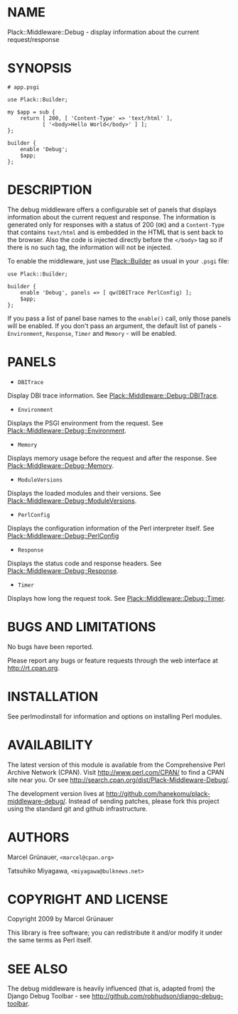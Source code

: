# NAME

Plack::Middleware::Debug - display information about the current request/response

# SYNOPSIS

    # app.psgi

    use Plack::Builder;

    my $app = sub {
        return [ 200, [ 'Content-Type' => 'text/html' ],
               [ '<body>Hello World</body>' ] ];
    };

    builder {
        enable 'Debug';
        $app;
    };



# DESCRIPTION

The debug middleware offers a configurable set of panels that displays
information about the current request and response. The information is
generated only for responses with a status of 200 (`OK`) and a
`Content-Type` that contains `text/html` and is embedded in the HTML that is
sent back to the browser. Also the code is injected directly before the `</body>` tag so if there is no such tag, the information will not be
injected.

To enable the middleware, just use [Plack::Builder](http://search.cpan.org/perldoc?Plack::Builder) as usual in your `.psgi`
file:

    use Plack::Builder;

    builder {
        enable 'Debug', panels => [ qw(DBITrace PerlConfig) ];
        $app;
    };

If you pass a list of panel base names to the `enable()` call, only those
panels will be enabled. If you don't pass an argument, the default list of
panels - `Environment`, `Response`, `Timer` and `Memory` - will be
enabled.

# PANELS

- `DBITrace`

Display DBI trace information. See [Plack::Middleware::Debug::DBITrace](http://search.cpan.org/perldoc?Plack::Middleware::Debug::DBITrace).

- `Environment`

Displays the PSGI environment from the request. See
[Plack::Middleware::Debug::Environment](http://search.cpan.org/perldoc?Plack::Middleware::Debug::Environment).

- `Memory`

Displays memory usage before the request and after the response. See
[Plack::Middleware::Debug::Memory](http://search.cpan.org/perldoc?Plack::Middleware::Debug::Memory).

- `ModuleVersions`

Displays the loaded modules and their versions. See
[Plack::Middleware::Debug::ModuleVersions](http://search.cpan.org/perldoc?Plack::Middleware::Debug::ModuleVersions).

- `PerlConfig`

Displays the configuration information of the Perl interpreter itself. See
[Plack::Middleware::Debug::PerlConfig](http://search.cpan.org/perldoc?Plack::Middleware::Debug::PerlConfig)

- `Response`

Displays the status code and response headers. See
[Plack::Middleware::Debug::Response](http://search.cpan.org/perldoc?Plack::Middleware::Debug::Response).

- `Timer`

Displays how long the request took. See [Plack::Middleware::Debug::Timer](http://search.cpan.org/perldoc?Plack::Middleware::Debug::Timer).

# BUGS AND LIMITATIONS

No bugs have been reported.

Please report any bugs or feature requests through the web interface at
<http://rt.cpan.org>.

# INSTALLATION

See perlmodinstall for information and options on installing Perl modules.

# AVAILABILITY

The latest version of this module is available from the Comprehensive Perl
Archive Network (CPAN). Visit <http://www.perl.com/CPAN/> to find a CPAN site
near you. Or see <http://search.cpan.org/dist/Plack-Middleware-Debug/>.

The development version lives at
<http://github.com/hanekomu/plack-middleware-debug/>. Instead of sending
patches, please fork this project using the standard git and github
infrastructure.

# AUTHORS

Marcel Gr&uuml;nauer, `<marcel@cpan.org>`

Tatsuhiko Miyagawa, `<miyagawa@bulknews.net>`

# COPYRIGHT AND LICENSE

Copyright 2009 by Marcel Gr&uuml;nauer

This library is free software; you can redistribute it and/or modify
it under the same terms as Perl itself.

# SEE ALSO

The debug middleware is heavily influenced (that is, adapted from) the Django
Debug Toolbar - see <http://github.com/robhudson/django-debug-toolbar>.